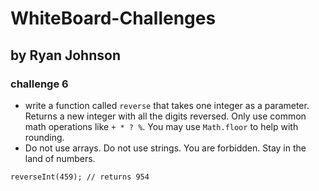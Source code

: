 # WhiteBoard-Challenges

## by Ryan Johnson

### challenge 6
* write a function called `reverse` that takes one integer as a parameter. Returns a new integer with all the digits reversed. Only use common math operations like `+ * ? %`. You may use `Math.floor` to help with rounding.
* Do not use arrays. Do not use strings. You are forbidden. Stay in the land of numbers.

```reverseInt(459); // returns 954```